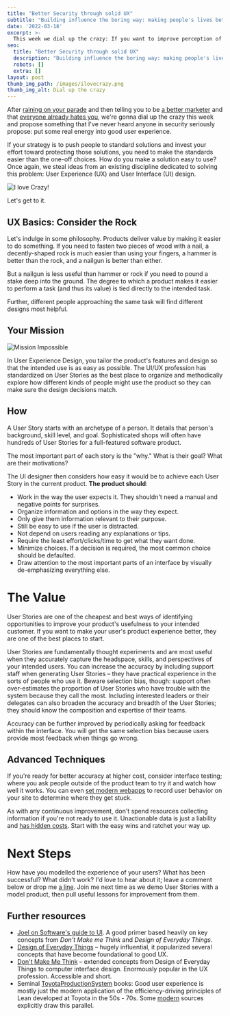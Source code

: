 ```yaml
---
title: "Better Security through solid UX"
subtitle: "Building influence the boring way: making people's lives better"
date: '2022-03-18'
excerpt: >-
  This week we dial up the crazy: If you want to improve perception of your team, put some real energy into improving user experience.  
seo:
  title: "Better Security through solid UX"
  description: "Building influence the boring way: making people's lives better"
  robots: []
  extra: []
layout: post
thumb_img_path: /images/ilovecrazy.png
thumb_img_alt: Dial up the crazy
---
```

After [raining on your parade](https://saltyonsecurity.net/posts/notjob0/) and then telling you to be [a better marketer](https://saltyonsecurity.net/posts/securitymarketing/) and that [everyone already hates you](https://saltyonsecurity.net/posts/marketing2baggage/), we&#39;re gonna dial up the crazy this week and propose something that I&#39;ve never heard anyone in security seriously propose: put some real energy into good user experience.

If your strategy is to push people to standard solutions and invest your effort toward protecting those solutions, you need to make the standards easier than the one-off choices. How do you make a solution easy to use? Once again, we steal ideas from an existing discipline dedicated to solving this problem: User Experience (UX) and User Interface (UI) design.

![I love Crazy!](/images/ilovecrazy.png)

Let&#39;s get to it.

## UX Basics: Consider the Rock

Let&#39;s indulge in some philosophy. Products deliver value by making it easier to do something. If you need to fasten two pieces of wood with a nail, a decently-shaped rock is much easier than using your fingers, a hammer is better than the rock, and a nailgun is better than either.

But a nailgun is less useful than hammer or rock if you need to pound a stake deep into the ground. The degree to which a product makes it easier to perform a task (and thus its value) is tied directly to the intended task.

Further, different people approaching the same task will find different designs most helpful.

## Your Mission

![Mission Impossible](/images/missionimpossible.webp)

In User Experience Design, you tailor the product&#39;s features and design so that the intended use is as easy as possible. The UI/UX profession has standardized on User Stories as the best place to organize and methodically explore how different kinds of people might use the product so they can make sure the design decisions match.

## How

A User Story starts with an archetype of a person. It details that person&#39;s background, skill level, and goal. Sophisticated shops will often have hundreds of User Stories for a full-featured software product.

The most important part of each story is the &quot;why.&quot; What is their goal? What are their motivations?

The UI designer then considers how easy it would be to achieve each User Story in the current product. **The product should**:

- Work in the way the user expects it. They shouldn&#39;t need a manual and negative points for surprises.
- Organize information and options in the way they expect.
- Only give them information relevant to their purpose.
- Still be easy to use if the user is distracted.
- Not depend on users reading any explanations or tips.
- Require the least effort/clicks/time to get what they want done.
- Minimize choices. If a decision is required, the most common choice should be defaulted.
- Draw attention to the most important parts of an interface by visually de-emphasizing everything else.

# The Value

User Stories are one of the cheapest and best ways of identifying opportunities to improve your product&#39;s usefulness to your intended customer. If you want to make your user&#39;s product experience better, they are one of the best places to start.

User Stories are fundamentally thought experiments and are most useful when they accurately capture the headspace, skills, and perspectives of your intended users. You can increase the accuracy by including support staff when generating User Stories – they have practical experience in the sorts of people who use it. Beware selection bias, though: support often over-estimates the proportion of User Stories who have trouble with the system because they call the most. Including interested leaders or their delegates can also broaden the accuracy and breadth of the User Stories; they should know the composition and expertise of their teams.

Accuracy can be further improved by periodically asking for feedback within the interface. You will get the same selection bias because users provide most feedback when things go wrong.

## Advanced Techniques

If you&#39;re ready for better accuracy at higher cost, consider interface testing; where you ask people outside of the product team to try it and watch how well it works. You can even [set modern webapps](https://www.google.com/search?q=session+replay+heatmap) to record user behavior on your site to determine where they get stuck.

As with any continuous improvement, don&#39;t spend resources collecting information if you&#39;re not ready to use it. Unactionable data is just a liability and [has hidden costs](https://www.youtube.com/watch?v=ZZzVpXDGypI&amp;t=2s). Start with the easy wins and ratchet your way up.

# Next Steps

How have you modelled the experience of your users? What has been successful? What didn&#39;t work? I&#39;d love to hear about it; leave a comment below or drop me [a line](mailto:dylan@saltyonsecurity.net). Join me next time as we demo User Stories with a model product, then pull useful lessons for improvement from them.

## Further resources

- [Joel on Software&#39;s guide to UI](https://www.joelonsoftware.com/2001/10/24/user-interface-design-for-programmers/). A good primer based heavily on key concepts from _Don&#39;t Make me Think_ and _Design of Everyday Things_.
- [Design of Everyday Things](https://www.nngroup.com/books/design-everyday-things-revised/) – hugely influential, it popularized several concepts that have become foundational to good UX.
- [Don&#39;t Make Me Think](https://sensible.com/dont-make-me-think/) – extended concepts from Design of Everyday Things to computer interface design. Enormously popular in the UX profession. Accessible and short.
- Seminal [Toyota](http://dspace.vnbrims.org:13000/xmlui/bitstream/handle/123456789/4751/Taiichi%20Ohno%E2%80%99s%20Workplace%20Management%20Special%20100th%20Birthday%20Edition.pdf?sequence=1&amp;isAllowed=y)[Production](http://dspace.vnbrims.org:13000/jspui/bitstream/123456789/4694/1/Toyota%20Production%20System%20Beyond%20Large-Scale%20Production.pdf)[System](https://shingo.org/books/a-study-of-the-toyota-production-system/) books: Good user experience is mostly just the modern application of the efficiency-driving principles of Lean developed at Toyota in the 50s - 70s. Some [modern](https://www.scaledagileframework.com/lean-ux/) sources explicitly draw this parallel.